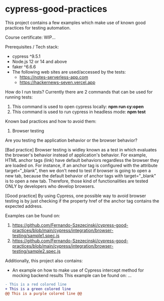 # cypress-good-practices
This project contains a few examples which make use of known good practices for testing automation.


Course certificate: WIP...

Prerequisites / Tech stack:
- cypress ^9.5.1
- Node.js 12 or 14 and above
- faker ^6.6.6
- The following web sites are used/accessed by the tests:
    - https://notes-serverless-app.com
    - https://hackernews-seven.vercel.app


How do I run tests?
Currently there are 2 commands that can be used for running tests:
1) This command is used to open cypress locally: **npm run cy:open**
2) This command is used to run cypress in headless mode: **npm test**



Known bad practices and how to avoid them:

1) Browser testing

Are you testing the application behavior or the browser behavior?

[Bad practice] Browser testing is widley known as a test in which evaluates the browser's behavior instead of application's behavior. 
For example, HTML anchor tags (<a>link</a>) have default behaviors regardless the browser they are loaded on. For instance, if an anchor tag is configured 
with the attribute target="_blank", then we don't need to test if browser is going to open a new tab, because the default behavior 
of anchor tags with target="_blank" is to open a new tab. Therefore, those kind of functionalities are tested ONLY by developers who develop browsers.

[Good practice] By using Cypress, one possible way to avoid browser testing is by just checking if the property href of the anchor tag contains the expected address.

Examples can be found on:
1) https://github.com/Fernando-Szezecinski/cypress-good-practices/blob/main/cypress/integration/browser-testing/sample1.spec.js
2) https://github.com/Fernando-Szezecinski/cypress-good-practices/blob/main/cypress/integration/browser-testing/sample2.spec.js

Additionally, this project also contains:
* An example on how to make use of Cypress intercept method for mocking backend results
This example can be found on: ...

```diff
- This is a red colored line
+ This is a green colored line
@@ This is a purple colored line @@
```